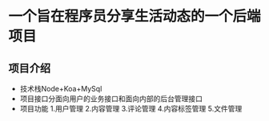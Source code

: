 # 一个旨在程序员分享生活动态的一个后端项目
## 项目介绍
* 技术栈Node+Koa+MySql
* 项目接口分面向用户的业务接口和面向内部的后台管理接口
* 项目功能
1.用户管理
2.内容管理
3.评论管理
4.内容标签管理
5.文件管理